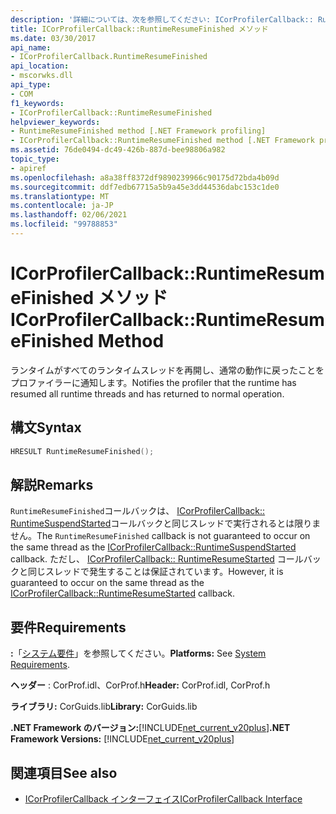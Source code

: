 ```yaml
---
description: '詳細については、次を参照してください: ICorProfilerCallback:: RuntimeResumeFinished メソッド'
title: ICorProfilerCallback::RuntimeResumeFinished メソッド
ms.date: 03/30/2017
api_name:
- ICorProfilerCallback.RuntimeResumeFinished
api_location:
- mscorwks.dll
api_type:
- COM
f1_keywords:
- ICorProfilerCallback::RuntimeResumeFinished
helpviewer_keywords:
- RuntimeResumeFinished method [.NET Framework profiling]
- ICorProfilerCallback::RuntimeResumeFinished method [.NET Framework profiling]
ms.assetid: 76de0494-dc49-426b-887d-bee98806a982
topic_type:
- apiref
ms.openlocfilehash: a8a38ff8372df9890239966c90175d72bda4b09d
ms.sourcegitcommit: ddf7edb67715a5b9a45e3dd44536dabc153c1de0
ms.translationtype: MT
ms.contentlocale: ja-JP
ms.lasthandoff: 02/06/2021
ms.locfileid: "99788853"
---
```

# <a name="icorprofilercallbackruntimeresumefinished-method"></a><span data-ttu-id="3ab81-103">ICorProfilerCallback::RuntimeResumeFinished メソッド</span><span class="sxs-lookup"><span data-stu-id="3ab81-103">ICorProfilerCallback::RuntimeResumeFinished Method</span></span>

<span data-ttu-id="3ab81-104">ランタイムがすべてのランタイムスレッドを再開し、通常の動作に戻ったことをプロファイラーに通知します。</span><span class="sxs-lookup"><span data-stu-id="3ab81-104">Notifies the profiler that the runtime has resumed all runtime threads and has returned to normal operation.</span></span>  
  
## <a name="syntax"></a><span data-ttu-id="3ab81-105">構文</span><span class="sxs-lookup"><span data-stu-id="3ab81-105">Syntax</span></span>  
  
```cpp  
HRESULT RuntimeResumeFinished();  
```  
  
## <a name="remarks"></a><span data-ttu-id="3ab81-106">解説</span><span class="sxs-lookup"><span data-stu-id="3ab81-106">Remarks</span></span>  

 <span data-ttu-id="3ab81-107">`RuntimeResumeFinished`コールバックは、 [ICorProfilerCallback:: RuntimeSuspendStarted](icorprofilercallback-runtimesuspendstarted-method.md)コールバックと同じスレッドで実行されるとは限りません。</span><span class="sxs-lookup"><span data-stu-id="3ab81-107">The `RuntimeResumeFinished` callback is not guaranteed to occur on the same thread as the [ICorProfilerCallback::RuntimeSuspendStarted](icorprofilercallback-runtimesuspendstarted-method.md) callback.</span></span> <span data-ttu-id="3ab81-108">ただし、 [ICorProfilerCallback:: RuntimeResumeStarted](icorprofilercallback-runtimeresumestarted-method.md) コールバックと同じスレッドで発生することは保証されています。</span><span class="sxs-lookup"><span data-stu-id="3ab81-108">However, it is guaranteed to occur on the same thread as the [ICorProfilerCallback::RuntimeResumeStarted](icorprofilercallback-runtimeresumestarted-method.md) callback.</span></span>  
  
## <a name="requirements"></a><span data-ttu-id="3ab81-109">要件</span><span class="sxs-lookup"><span data-stu-id="3ab81-109">Requirements</span></span>  

 <span data-ttu-id="3ab81-110">**:**「[システム要件](../../get-started/system-requirements.md)」を参照してください。</span><span class="sxs-lookup"><span data-stu-id="3ab81-110">**Platforms:** See [System Requirements](../../get-started/system-requirements.md).</span></span>  
  
 <span data-ttu-id="3ab81-111">**ヘッダー** : CorProf.idl、CorProf.h</span><span class="sxs-lookup"><span data-stu-id="3ab81-111">**Header:** CorProf.idl, CorProf.h</span></span>  
  
 <span data-ttu-id="3ab81-112">**ライブラリ:** CorGuids.lib</span><span class="sxs-lookup"><span data-stu-id="3ab81-112">**Library:** CorGuids.lib</span></span>  
  
 <span data-ttu-id="3ab81-113">**.NET Framework のバージョン:**[!INCLUDE[net_current_v20plus](../../../../includes/net-current-v20plus-md.md)]</span><span class="sxs-lookup"><span data-stu-id="3ab81-113">**.NET Framework Versions:** [!INCLUDE[net_current_v20plus](../../../../includes/net-current-v20plus-md.md)]</span></span>  
  
## <a name="see-also"></a><span data-ttu-id="3ab81-114">関連項目</span><span class="sxs-lookup"><span data-stu-id="3ab81-114">See also</span></span>

- [<span data-ttu-id="3ab81-115">ICorProfilerCallback インターフェイス</span><span class="sxs-lookup"><span data-stu-id="3ab81-115">ICorProfilerCallback Interface</span></span>](icorprofilercallback-interface.md)
